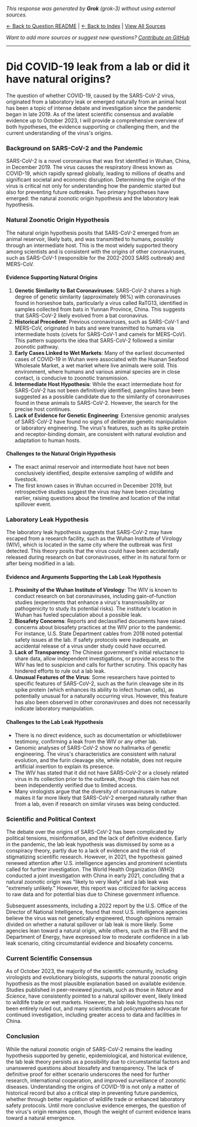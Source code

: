 <!-- 
Generated by: grok
Model: grok-3
Prompt type: default
Generated at: 2025-06-23T17:21:51.033329
-->

*This response was generated by **Grok** (grok-3) without using external sources.*

[← Back to Question README](README.md) | [← Back to Index](../README.md) | [View All Sources](../allsources.md)

*Want to add more sources or suggest new questions? [Contribute on GitHub](https://github.com/justinwest/SuggestedSources)*

---

# Did COVID-19 leak from a lab or did it have natural origins?

The question of whether COVID-19, caused by the SARS-CoV-2 virus, originated from a laboratory leak or emerged naturally from an animal host has been a topic of intense debate and investigation since the pandemic began in late 2019. As of the latest scientific consensus and available evidence up to October 2023, I will provide a comprehensive overview of both hypotheses, the evidence supporting or challenging them, and the current understanding of the virus's origins.

### Background on SARS-CoV-2 and the Pandemic
SARS-CoV-2 is a novel coronavirus that was first identified in Wuhan, China, in December 2019. The virus causes the respiratory illness known as COVID-19, which rapidly spread globally, leading to millions of deaths and significant societal and economic disruption. Determining the origin of the virus is critical not only for understanding how the pandemic started but also for preventing future outbreaks. Two primary hypotheses have emerged: the natural zoonotic origin hypothesis and the laboratory leak hypothesis.

### Natural Zoonotic Origin Hypothesis
The natural origin hypothesis posits that SARS-CoV-2 emerged from an animal reservoir, likely bats, and was transmitted to humans, possibly through an intermediate host. This is the most widely supported theory among scientists and is consistent with the origins of other coronaviruses, such as SARS-CoV-1 (responsible for the 2002-2003 SARS outbreak) and MERS-CoV.

#### Evidence Supporting Natural Origins
1. **Genetic Similarity to Bat Coronaviruses**: SARS-CoV-2 shares a high degree of genetic similarity (approximately 96%) with coronaviruses found in horseshoe bats, particularly a virus called RaTG13, identified in samples collected from bats in Yunnan Province, China. This suggests that SARS-CoV-2 likely evolved from a bat coronavirus.
2. **Historical Precedent**: Previous coronaviruses, such as SARS-CoV-1 and MERS-CoV, originated in bats and were transmitted to humans via intermediate hosts (civets for SARS-CoV-1 and camels for MERS-CoV). This pattern supports the idea that SARS-CoV-2 followed a similar zoonotic pathway.
3. **Early Cases Linked to Wet Markets**: Many of the earliest documented cases of COVID-19 in Wuhan were associated with the Huanan Seafood Wholesale Market, a wet market where live animals were sold. This environment, where humans and various animal species are in close contact, is conducive to zoonotic transmission.
4. **Intermediate Host Hypothesis**: While the exact intermediate host for SARS-CoV-2 has not been definitively identified, pangolins have been suggested as a possible candidate due to the similarity of coronaviruses found in these animals to SARS-CoV-2. However, the search for the precise host continues.
5. **Lack of Evidence for Genetic Engineering**: Extensive genomic analyses of SARS-CoV-2 have found no signs of deliberate genetic manipulation or laboratory engineering. The virus's features, such as its spike protein and receptor-binding domain, are consistent with natural evolution and adaptation to human hosts.

#### Challenges to the Natural Origin Hypothesis
- The exact animal reservoir and intermediate host have not been conclusively identified, despite extensive sampling of wildlife and livestock.
- The first known cases in Wuhan occurred in December 2019, but retrospective studies suggest the virus may have been circulating earlier, raising questions about the timeline and location of the initial spillover event.

### Laboratory Leak Hypothesis
The laboratory leak hypothesis suggests that SARS-CoV-2 may have escaped from a research facility, such as the Wuhan Institute of Virology (WIV), which is located in the same city where the outbreak was first detected. This theory posits that the virus could have been accidentally released during research on bat coronaviruses, either in its natural form or after being modified in a lab.

#### Evidence and Arguments Supporting the Lab Leak Hypothesis
1. **Proximity of the Wuhan Institute of Virology**: The WIV is known to conduct research on bat coronaviruses, including gain-of-function studies (experiments that enhance a virus's transmissibility or pathogenicity to study its potential risks). The institute's location in Wuhan has fueled speculation about a possible leak.
2. **Biosafety Concerns**: Reports and declassified documents have raised concerns about biosafety practices at the WIV prior to the pandemic. For instance, U.S. State Department cables from 2018 noted potential safety issues at the lab. If safety protocols were inadequate, an accidental release of a virus under study could have occurred.
3. **Lack of Transparency**: The Chinese government's initial reluctance to share data, allow independent investigations, or provide access to the WIV has led to suspicion and calls for further scrutiny. This opacity has hindered efforts to rule out a lab leak.
4. **Unusual Features of the Virus**: Some researchers have pointed to specific features of SARS-CoV-2, such as the furin cleavage site in its spike protein (which enhances its ability to infect human cells), as potentially unusual for a naturally occurring virus. However, this feature has also been observed in other coronaviruses and does not necessarily indicate laboratory manipulation.

#### Challenges to the Lab Leak Hypothesis
- There is no direct evidence, such as documentation or whistleblower testimony, confirming a leak from the WIV or any other lab.
- Genomic analyses of SARS-CoV-2 show no hallmarks of genetic engineering. The virus's characteristics are consistent with natural evolution, and the furin cleavage site, while notable, does not require artificial insertion to explain its presence.
- The WIV has stated that it did not have SARS-CoV-2 or a closely related virus in its collection prior to the outbreak, though this claim has not been independently verified due to limited access.
- Many virologists argue that the diversity of coronaviruses in nature makes it far more likely that SARS-CoV-2 emerged naturally rather than from a lab, even if research on similar viruses was being conducted.

### Scientific and Political Context
The debate over the origins of SARS-CoV-2 has been complicated by political tensions, misinformation, and the lack of definitive evidence. Early in the pandemic, the lab leak hypothesis was dismissed by some as a conspiracy theory, partly due to a lack of evidence and the risk of stigmatizing scientific research. However, in 2021, the hypothesis gained renewed attention after U.S. intelligence agencies and prominent scientists called for further investigation. The World Health Organization (WHO) conducted a joint investigation with China in early 2021, concluding that a natural zoonotic origin was "likely to very likely" and a lab leak was "extremely unlikely." However, this report was criticized for lacking access to raw data and for potential bias due to Chinese government influence.

Subsequent assessments, including a 2022 report by the U.S. Office of the Director of National Intelligence, found that most U.S. intelligence agencies believe the virus was not genetically engineered, though opinions remain divided on whether a natural spillover or lab leak is more likely. Some agencies lean toward a natural origin, while others, such as the FBI and the Department of Energy, have expressed low to moderate confidence in a lab leak scenario, citing circumstantial evidence and biosafety concerns.

### Current Scientific Consensus
As of October 2023, the majority of the scientific community, including virologists and evolutionary biologists, supports the natural zoonotic origin hypothesis as the most plausible explanation based on available evidence. Studies published in peer-reviewed journals, such as those in *Nature* and *Science*, have consistently pointed to a natural spillover event, likely linked to wildlife trade or wet markets. However, the lab leak hypothesis has not been entirely ruled out, and many scientists and policymakers advocate for continued investigation, including greater access to data and facilities in China.

### Conclusion
While the natural zoonotic origin of SARS-CoV-2 remains the leading hypothesis supported by genetic, epidemiological, and historical evidence, the lab leak theory persists as a possibility due to circumstantial factors and unanswered questions about biosafety and transparency. The lack of definitive proof for either scenario underscores the need for further research, international cooperation, and improved surveillance of zoonotic diseases. Understanding the origins of COVID-19 is not only a matter of historical record but also a critical step in preventing future pandemics, whether through better regulation of wildlife trade or enhanced laboratory safety protocols. Until more conclusive evidence emerges, the question of the virus's origin remains open, though the weight of current evidence leans toward a natural emergence.